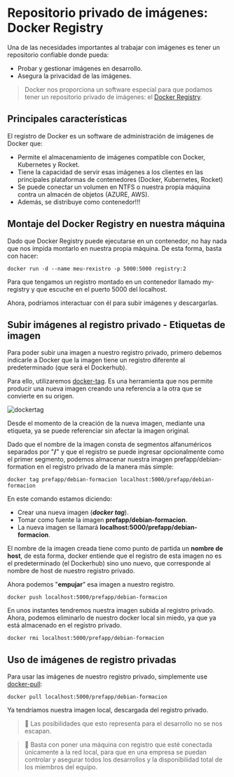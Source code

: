 # Repositorio privado de imágenes: Docker Registry

Una de las necesidades importantes al trabajar con imágenes es tener un repositorio confiable donde pueda:

- Probar y gestionar imágenes en desarrollo.
- Asegura la privacidad de las imágenes.

> Docker nos proporciona un software especial para que podamos tener un repositorio privado de imágenes: el [Docker Registry](https://docs.docker.com/registry/).

## Principales características

El registro de Docker es un software de administración de imágenes de Docker que:

- Permite el almacenamiento de imágenes compatible con Docker, Kubernetes y Rocket.
- Tiene la capacidad de servir esas imágenes a los clientes en las principales plataformas de contenedores (Docker, Kubernetes, Rocket)
- Se puede conectar un volumen en NTFS o nuestra propia máquina contra un almacén de objetos (AZURE, AWS).
- Además, se distribuye como contenedor!!!

## Montaje del Docker Registry en nuestra máquina

Dado que Docker Registry puede ejecutarse en un contenedor, no hay nada que nos impida montarlo en nuestra propia máquina. De esta forma, basta con hacer:

```shell
docker run -d --name meu-rexistro -p 5000:5000 registry:2
```

Para que tengamos un registro montado en un contenedor llamado my-registry y que escuche en el puerto 5000 del localhost.

Ahora, podríamos interactuar con él para subir imágenes y descargarlas.

## Subir imágenes al registro privado - Etiquetas de imagen

Para poder subir una imagen a nuestro registro privado, primero debemos indicarle a Docker que la imagen tiene un registro diferente al predeterminado (que será el Dockerhub).

Para ello, utilizaremos [docker-tag](https://docs.docker.com/engine/reference/commandline/tag/). Es una herramienta que nos permite producir una nueva imagen creando una referencia a la otra que se convierte en su origen.

![dockertag](../../_media/03_xestion_de_imaxes_e_contedores/docker_tag.png)

Desde el momento de la creación de la nueva imagen, mediante una etiqueta, ya se puede referenciar sin afectar la imagen original.

Dado que el nombre de la imagen consta de segmentos alfanuméricos separados por "**/**" y que el registro se puede ingresar opcionalmente como el primer segmento, podemos almacenar nuestra imagen prefapp/debian-formation en el registro privado de la manera más simple:

```shell
docker tag prefapp/debian-formacion localhost:5000/prefapp/debian-formacion
```

En este comando estamos diciendo:

- Crear una nueva imagen (_**docker tag**_).
- Tomar como fuente la imagen **prefapp/debian-formacion**.
- La nueva imagen se llamará **localhost:5000/prefapp/debian-formacion**.

El nombre de la imagen creada tiene como punto de partida un **nombre de host**, de esta forma, docker entiende que el registro de esta imagen no es el predeterminado (el Dockerhub) sino uno nuevo, que corresponde al nombre de host de nuestro registro privado.

Ahora podemos "**empujar**" esa imagen a nuestro registro.

```shell
docker push localhost:5000/prefapp/debian-formacion
```

En unos instantes tendremos nuestra imagen subida al registro privado. Ahora, podemos eliminarlo de nuestro docker local sin miedo, ya que ya está almacenado en el registro privado.

```shell
docker rmi localhost:5000/prefapp/debian-formacion
```

## Uso de imágenes de registro privadas

Para usar las imágenes de nuestro registro privado, simplemente use [docker-pull](https://docs.docker.com/engine/reference/commandline/pull/):

```shell
docker pull localhost:5000/prefapp/debian-formacion
```

Ya tendríamos nuestra imagen local, descargada del registro privado.

> 👀 Las posibilidades que esto representa para el desarrollo no se nos escapan.

> 👀 Basta con poner una máquina con registro que esté conectada únicamente a la red local, para que en una empresa se puedan controlar y asegurar todos los desarrollos y la disponibilidad total de los miembros del equipo.
